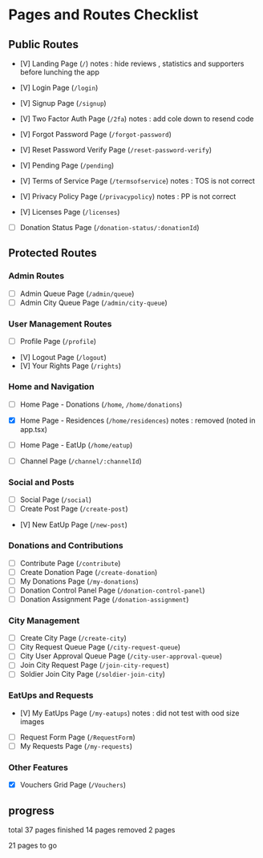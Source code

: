 # Pages and Routes Checklist

## Public Routes

- [V] Landing Page (`/`) notes : hide reviews , statistics and supporters before lunching the app
- [V] Login Page (`/login`)
- [V] Signup Page (`/signup`)
- [V] Two Factor Auth Page (`/2fa`) notes : add cole down to resend code
- [V] Forgot Password Page (`/forgot-password`)
- [V] Reset Password Verify Page (`/reset-password-verify`)
- [V] Pending Page (`/pending`)

- [V] Terms of Service Page (`/termsofservice`) notes : TOS is not correct
- [V] Privacy Policy Page (`/privacypolicy`) notes : PP is not correct
- [V] Licenses Page (`/licenses`)

- [ ] Donation Status Page (`/donation-status/:donationId`)

## Protected Routes

### Admin Routes

- [ ] Admin Queue Page (`/admin/queue`)
- [ ] Admin City Queue Page (`/admin/city-queue`)

### User Management Routes

- [ ] Profile Page (`/profile`)
- [V] Logout Page (`/logout`)
- [V] Your Rights Page (`/rights`)

### Home and Navigation

- [ ] Home Page - Donations (`/home`, `/home/donations`)
- [X] Home Page - Residences (`/home/residences`) notes : removed (noted in app.tsx)
- [ ] Home Page - EatUp (`/home/eatup`)
- [ ] Channel Page (`/channel/:channelId`)


### Social and Posts

- [ ] Social Page (`/social`)
- [ ] Create Post Page (`/create-post`)
- [V] New EatUp Page (`/new-post`)

### Donations and Contributions

- [ ] Contribute Page (`/contribute`)
- [ ] Create Donation Page (`/create-donation`)
- [ ] My Donations Page (`/my-donations`)
- [ ] Donation Control Panel Page (`/donation-control-panel`)
- [ ] Donation Assignment Page (`/donation-assignment`)

### City Management

- [ ] Create City Page (`/create-city`)
- [ ] City Request Queue Page (`/city-request-queue`)
- [ ] City User Approval Queue Page (`/city-user-approval-queue`)
- [ ] Join City Request Page (`/join-city-request`)
- [ ] Soldier Join City Page (`/soldier-join-city`)

### EatUps and Requests

- [V] My EatUps Page (`/my-eatups`) notes : did not test with ood size images
- [ ] Request Form Page (`/RequestForm`)
- [ ] My Requests Page (`/my-requests`)

### Other Features

- [X] Vouchers Grid Page (`/Vouchers`)
## progress
 total 37 pages
 finished 14 pages
 removed 2 pages

 21 pages to go

